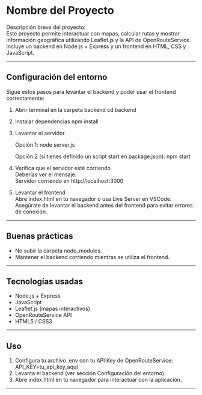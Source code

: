 # Nombre del Proyecto

Descripción breve del proyecto:  
Este proyecto permite interactuar con mapas, calcular rutas y mostrar información geográfica utilizando Leaflet.js y la API de OpenRouteService. Incluye un backend en Node.js + Express y un frontend en HTML, CSS y JavaScript.

---

## Configuración del entorno

Sigue estos pasos para levantar el backend y poder usar el frontend correctamente:

1. Abrir terminal en la carpeta backend
   cd backend

2. Instalar dependencias
   npm install

3. Levantar el servidor

   Opción 1:
   node server.js

   Opción 2 (si tienes definido un script start en package.json):
   npm start

4. Verifica que el servidor esté corriendo  
   Deberías ver el mensaje:  
   Servidor corriendo en http://localhost:3000

5. Levantar el frontend  
   Abre index.html en tu navegador o usa Live Server en VSCode.  
   Asegúrate de levantar el backend antes del frontend para evitar errores de conexión.

---

## Buenas prácticas

- No subir la carpeta node_modules.  
- Mantener el backend corriendo mientras se utiliza el frontend.

---

## Tecnologías usadas

- Node.js + Express  
- JavaScript  
- Leaflet.js (mapas interactivos)  
- OpenRouteService API  
- HTML5 / CSS3

---

## Uso

1. Configura tu archivo .env con tu API Key de OpenRouteService:  
   API_KEY=tu_api_key_aquí
2. Levanta el backend (ver sección Configuración del entorno).  
3. Abre index.html en tu navegador para interactuar con la aplicación.  

---

